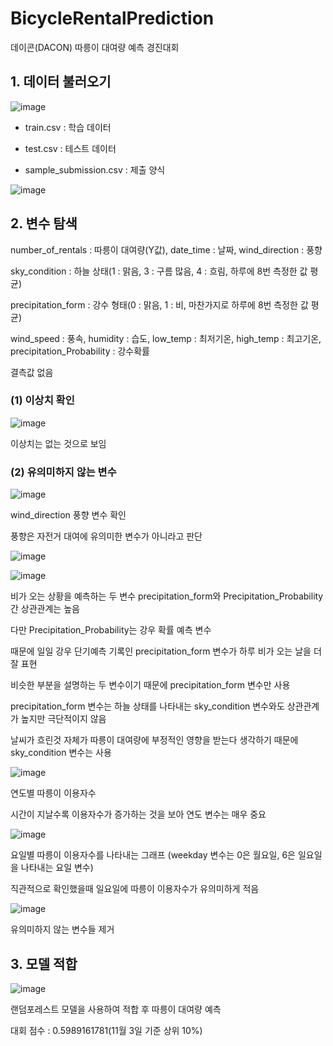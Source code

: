 # BicycleRentalPrediction

데이콘(DACON) 따릉이 대여량 예측 경진대회

## 1. 데이터 불러오기

![image](https://user-images.githubusercontent.com/87981867/140029711-bd6b4bf2-d83c-4566-a682-d408f632ddbc.png)

- train.csv : 학습 데이터

- test.csv : 테스트 데이터

- sample_submission.csv : 제출 양식

![image](https://user-images.githubusercontent.com/87981867/140029893-41a347e2-2347-4934-8648-1c2e1f46b7d3.png)

## 2. 변수 탐색

number_of_rentals : 따릉이 대여량(Y값), date_time : 날짜, wind_direction : 풍향

sky_condition : 하늘 상태(1 : 맑음, 3 : 구름 많음, 4 : 흐림, 하루에 8번 측정한 값 평균)

precipitation_form : 강수 형태(0 : 맑음, 1 : 비, 마찬가지로 하루에 8번 측정한 값 평균)

wind_speed : 풍속, humidity : 습도, low_temp : 최저기온, high_temp : 최고기온, precipitation_Probability : 강수확률

결측값 없음

### (1) 이상치 확인

![image](https://user-images.githubusercontent.com/87981867/140030038-f7f7c30a-5a75-42d0-89a9-cd9c06d5d500.png)

이상치는 없는 것으로 보임

### (2) 유의미하지 않는 변수

![image](https://user-images.githubusercontent.com/87981867/140030379-666796a5-7ecc-4f9b-9fc4-a470ef524b7e.png)

wind_direction 풍향 변수 확인

풍향은 자전거 대여에 유의미한 변수가 아니라고 판단

![image](https://user-images.githubusercontent.com/87981867/140030550-a857dccf-1828-440e-a987-876eeca2be97.png)

![image](https://user-images.githubusercontent.com/87981867/140030601-6c31ccc7-6ac0-49a6-8c2b-2a27645168cb.png)

비가 오는 상황을 예측하는 두 변수 precipitation_form와 Precipitation_Probability간 상관관계는 높음

다만 Precipitation_Probability는 강우 확률 예측 변수

때문에 일일 강우 단기예측 기록인 precipitation_form 변수가 하루 비가 오는 날을 더 잘 표현

비슷한 부분을 설명하는 두 변수이기 때문에 precipitation_form 변수만 사용

precipitation_form 변수는 하늘 상태를 나타내는 sky_condition 변수와도 상관관계가 높지만 극단적이지 않음

날씨가 흐린것 자체가 따릉이 대여량에 부정적인 영향을 받는다 생각하기 때문에 sky_condition 변수는 사용

![image](https://user-images.githubusercontent.com/87981867/140030780-07e799d1-3594-4550-8320-ba30203e5569.png)

연도별 따릉이 이용자수

시간이 지날수록 이용자수가 증가하는 것을 보아 연도 변수는 매우 중요

![image](https://user-images.githubusercontent.com/87981867/140030856-47cc445f-b78a-493e-b250-bfba1273e9e6.png)

요일별 따릉이 이용자수를 나타내는 그래프 (weekday 변수는 0은 월요일, 6은 일요일을 나타내는 요일 변수)

직관적으로 확인했을때 일요일에 따릉이 이용자수가 유의미하게 적음

![image](https://user-images.githubusercontent.com/87981867/140030977-af9e1b82-cd4f-4e90-a55d-429a8e61efd4.png)

유의미하지 않는 변수들 제거

## 3. 모델 적합

![image](https://user-images.githubusercontent.com/87981867/140031091-63d44f6e-d73e-42e1-b469-0707858d409f.png)

랜덤포레스트 모델을 사용하여 적합 후 따릉이 대여량 예측

대회 점수 : 0.5989161781(11월 3일 기준 상위 10%) 
